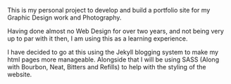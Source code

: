 This is my personal project to develop and build a portfolio site for my Graphic Design work and Photography.

Having done almost no Web Design for over two years, and not being very up to par with it then, I am using this as a learning experience.

I have decided to go at this using the Jekyll blogging system to make my html pages more manageable. Alongside that I will be using SASS (Along with Bourbon, Neat, Bitters and Refills) to help with the styling of the website.